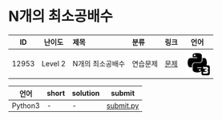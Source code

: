 # N개의 최소공배수

| ID | 난이도 | 제목 | 분류 | 링크 | 언어 |
| -- | ---- | :-- | :-- | --- | --- |
| 12953 | Level 2 | N개의 최소공배수 | 연습문제 | [문제](https://programmers.co.kr/learn/courses/30/lessons/12953) | [![python3](/assets/python3.svg)](submit.py) |

| 언어 | short | solution | submit |
| --- | ----- | -------- | ------ |
| Python3 | - | - | [submit.py](submit.py) |
